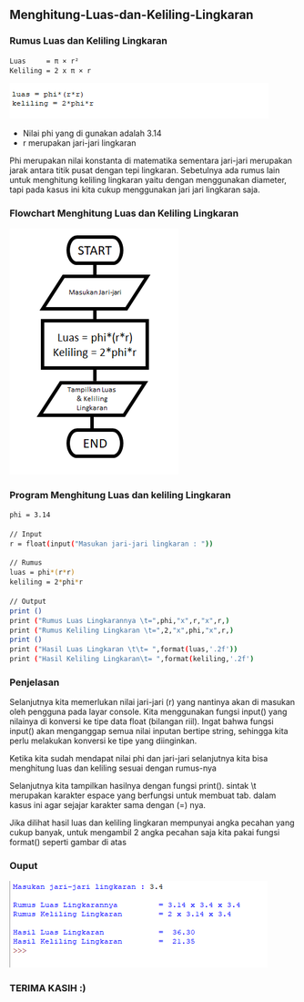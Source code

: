 ## Menghitung-Luas-dan-Keliling-Lingkaran


### Rumus Luas dan Keliling Lingkaran

```bash
Luas     = π × r²
Keliling = 2 x π × r
```

![IMG 1](screenshot/3.png)

- Nilai phi yang di gunakan adalah 3.14
- r merupakan jari-jari lingkaran</p>

<p>Phi merupakan nilai konstanta di matematika sementara jari-jari merupakan jarak antara titik pusat dengan tepi lingkaran. Sebetulnya ada rumus lain untuk menghitung keliling lingkaran yaitu dengan menggunakan diameter, tapi pada kasus ini kita cukup menggunakan jari jari lingkaran saja.</p>

### Flowchart Menghitung Luas dan Keliling Lingkaran

![IMG 3](screenshot/1.png)

### Program Menghitung Luas dan keliling Lingkaran

```bash
phi = 3.14

// Input
r = float(input("Masukan jari-jari lingkaran : "))

// Rumus
luas = phi*(r*r)
keliling = 2*phi*r

// Output
print ()
print ("Rumus Luas Lingkarannya \t=",phi,"x",r,"x",r,)
print ("Rumus Keliling Lingkaran \t=",2,"x",phi,"x",r,)
print ()
print ("Hasil Luas Lingkaran \t\t= ",format(luas,'.2f'))
print ("Hasil Keliling Lingkaran\t= ",format(keliling,'.2f')
```

### Penjelasan

<p>Selanjutnya kita memerlukan nilai jari-jari (r) yang nantinya akan di masukan oleh pengguna pada layar console. Kita menggunakan fungsi input() yang nilainya di konversi ke tipe data float (bilangan riil). Ingat bahwa fungsi input() akan menganggap semua nilai inputan bertipe string, sehingga kita perlu melakukan konversi ke tipe yang diinginkan.

Ketika kita sudah mendapat nilai phi dan jari-jari selanjutnya kita bisa menghitung luas dan keliling sesuai dengan rumus-nya

Selanjutnya kita tampilkan hasilnya dengan fungsi print(). sintak \t merupakan karakter espace yang berfungsi untuk membuat tab. dalam kasus ini agar sejajar karakter sama dengan (=) nya.

Jika dilihat hasil luas dan keliling lingkaran mempunyai angka pecahan yang cukup banyak, untuk mengambil 2 angka pecahan saja kita pakai fungsi format() seperti gambar di atas</p>

### Ouput

![IMG 4](screenshot/7.png)


### TERIMA KASIH :)






